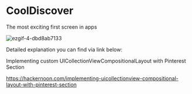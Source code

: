 # CoolDiscover

The most exciting first screen in apps


![ezgif-4-dbd8ab7133](https://user-images.githubusercontent.com/22453570/218311471-b10d9b9f-475d-427d-8bbf-d3ee89a8bef4.gif)

Detailed explanation you can find via link below:

Implementing custom UICollectionViewCompositionalLayout with Pinterest Section

https://hackernoon.com/implementing-uicollectionview-compositional-layout-with-pinterest-section
